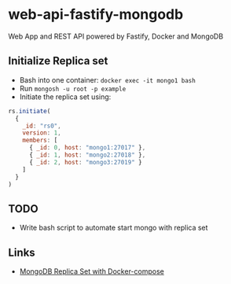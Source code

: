 # web-api-fastify-mongodb

Web App and REST API powered by Fastify, Docker and MongoDB

## Initialize Replica set

- Bash into one container: `docker exec -it mongo1 bash`
- Run `mongosh -u root -p example`
- Initiate the replica set using:

```javascript
rs.initiate(
  {
    _id: "rs0",
    version: 1,
    members: [
      { _id: 0, host: "mongo1:27017" },
      { _id: 1, host: "mongo2:27018" },
      { _id: 2, host: "mongo3:27019" }
    ]
  }
)
```

## TODO

- Write bash script to automate start mongo with replica set

## Links

- [MongoDB Replica Set with Docker-compose](https://medium.com/@JosephOjo/mongodb-replica-set-with-docker-compose-5ab95c02af0d)
